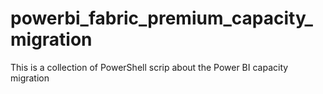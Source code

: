 # powerbi_fabric_premium_capacity_migration
This is a collection of PowerShell scrip about the Power BI capacity migration
